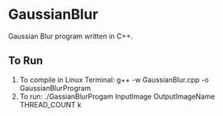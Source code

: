 # GaussianBlur
Gaussian Blur program written in C++.

To Run
-----------
1. To compile in Linux Terminal: g++ -w GaussianBlur.cpp -o GaussianBlurProgram
2. To run: ./GassianBlurProgam InputImage OutputImageName THREAD_COUNT k

